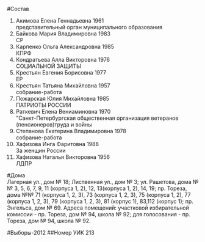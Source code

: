 #Состав
1. Акимова Елена Геннадьевна 1961   
    представительный орган муниципального образования
2. Байкова Мария Владимировна 1983   
    СР
3. Карпенко Ольга Александровна 1985   
    КПРФ
4. Кондратьева Алла Викторовна 1976   
    СОЦИАЛЬНОЙ ЗАЩИТЫ
5. Крестьян Евгения Борисовна 1977   
    ЕР
6. Крестьян Татьяна Михайловна 1957   
    собрание-работа
7. Пожарская Юлия Михайловна 1985   
    ПАТРИОТЫ РОССИИ
8. Раткевич Елена Вениаминовна 1970   
    "Санкт-Петербургская общественная организация ветеранов (пенсионеров)труда и войны
9. Степанова Екатерина Владимировна 1978   
    собрание-работа
10. Хафизова Инга Фаритовна 1988   
    За женщин России
11. Хафизова Наталья Викторовна 1956   
    ЛДПР

#Дома  
Лагерная ул., дом № 18; Лиственная ул., дом № 3; ул. Рашетова, дома №№ 3, 5, 6, 7, 9, 11 (корпуса 1, 2), 12, 13(корпуса 1, 2), 14, 19; пр. Тореза, дома №№ 71 (корпуса 1, 2, 3), 73 (корпуса 1, 2, 3), 75 (корпуса 1, 2), 77 (корпуса 1, 2, 3), 79 (корпуса 1, 2, 3), 81 (корпус 1), 83,112 (корпус 1); пр. Энгельса, дом № 69. Адреса помещений: участковой избирательной комиссии - пр. Тореза, дом № 94, школа № 92; для голосования - пр. Тореза, дом № 94, школа № 92.

#Выборы-2012
##Номер УИК
213
